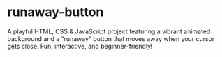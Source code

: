 # runaway-button
A playful HTML, CSS &amp; JavaScript project featuring a vibrant animated background and a “runaway” button that moves away when your cursor gets close. Fun, interactive, and beginner-friendly!
